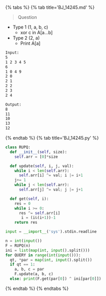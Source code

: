 {% tabs %}
{% tab title='BJ_14245.md' %}

> Question

* Type 1 (1, a, b, c)
  * xor c in A[a...b]
* Type 2 (2, a)
  * Print A[a]

```txt
Input:
5
1 2 3 4 5
6
1 0 4 9
2 0
2 1
2 2
2 3
2 4

Output:
8
11
10
13
12
```

{% endtab %}
{% tab title='BJ_14245.py' %}

```py
class RUPQ:
  def __init__(self, size):
    self.arr = [0]*size

  def update(self, i, j, val):
    while i < len(self.arr):
      self.arr[i] ^= val; i |= i+1
    j+= 1
    while j < len(self.arr):
      self.arr[j] ^= val; j |= j+1

  def get(self, i):
    res = 0
    while i >= 0:
      res ^= self.arr[i]
       i = (i&(i+1))-1
    return res

input = __import__('sys').stdin.readline

n = int(input())
F = RUPQ(n)
ini = list(map(int, input().split()))
for QUERY in range(int(input())):
  qt, *par = map(int, input().split())
  if qt == 1:
    a, b, c = par
    F.update(a, b, c)
  else: print(F.get(par[0]) ^ ini[par[0]])
```

{% endtab %}
{% endtabs %}
